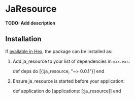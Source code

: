 # JaResource

**TODO: Add description**

## Installation

If [available in Hex](https://hex.pm/docs/publish), the package can be installed as:

  1. Add ja_resource to your list of dependencies in `mix.exs`:

        def deps do
          [{:ja_resource, "~> 0.0.1"}]
        end

  2. Ensure ja_resource is started before your application:

        def application do
          [applications: [:ja_resource]]
        end
